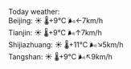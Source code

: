 Today weather:  
Beijing: ☀️   🌡️+9°C 🌬️←7km/h  
Tianjin: ☀️   🌡️+9°C 🌬️↑7km/h  
Shijiazhuang: ☀️   🌡️+11°C 🌬️↘5km/h  
Tangshan: ☀️   🌡️+9°C 🌬️↖9km/h  
